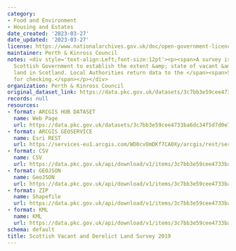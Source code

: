 ```yaml
---
category:
- Food and Environment
- Housing and Estates
date_created: '2023-03-27'
date_updated: '2023-03-27'
license: https://www.nationalarchives.gov.uk/doc/open-government-licence/version/3/
maintainer: Perth & Kinross Council
notes: <div style='text-align:Left;font-size:12pt'><p><span>A survey issued by the
  Scottish Government to establish the extent &amp; state of vacant &amp; derelict
  land in Scotland. Local Authorities return data to the </span><span>Scottish Government</span><span>
  for checking.</span></p></div>
organization: Perth & Kinross Council
original_dataset_link: https://data.pkc.gov.uk/datasets/3c7bb3e59cee4733ba6dc34f5d7d0e7d_7
records: null
resources:
- format: ARCGIS HUB DATASET
  name: Web Page
  url: https://data.pkc.gov.uk/datasets/3c7bb3e59cee4733ba6dc34f5d7d0e7d_7
- format: ARCGIS GEOSERVICE
  name: Esri REST
  url: https://services-eu1.arcgis.com/WD0cvOmDKf7CA0Xy/arcgis/rest/services/Scottish_Vacant_and_Derelict_Land_Survey_2019/FeatureServer/7
- format: CSV
  name: CSV
  url: https://data.pkc.gov.uk/api/download/v1/items/3c7bb3e59cee4733ba6dc34f5d7d0e7d/csv?layers=7
- format: GEOJSON
  name: GeoJSON
  url: https://data.pkc.gov.uk/api/download/v1/items/3c7bb3e59cee4733ba6dc34f5d7d0e7d/geojson?layers=7
- format: ZIP
  name: Shapefile
  url: https://data.pkc.gov.uk/api/download/v1/items/3c7bb3e59cee4733ba6dc34f5d7d0e7d/shapefile?layers=7
- format: KML
  name: KML
  url: https://data.pkc.gov.uk/api/download/v1/items/3c7bb3e59cee4733ba6dc34f5d7d0e7d/kml?layers=7
schema: default
title: Scottish Vacant and Derelict Land Survey 2019
---
```

